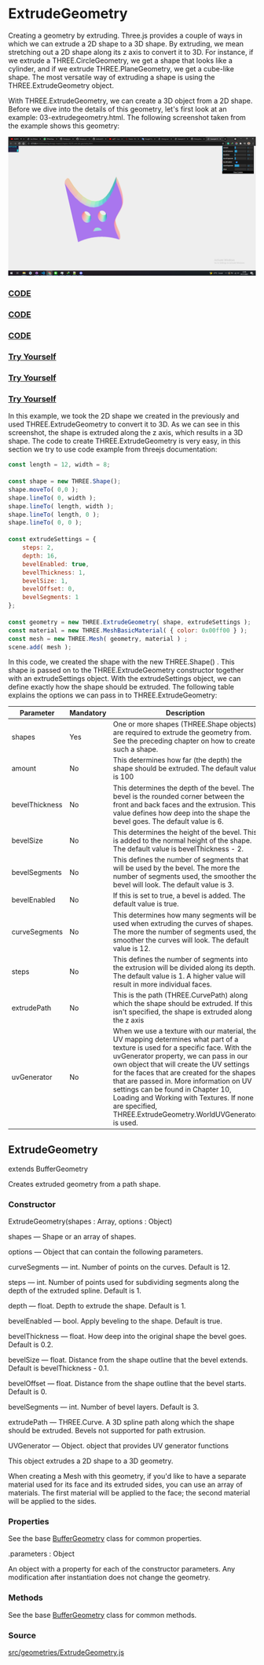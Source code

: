 # ExtrudeGeometry

Creating a geometry by extruding. Three.js provides a couple of ways in which we can extrude a 2D shape to a 3D shape. By extruding, we mean stretching out a 2D shape along its z axis to convert it to 3D. For instance, if we extrude a THREE.CircleGeometry, we get a shape that looks like a cylinder, and if we extrude THREE.PlaneGeometry, we get a cube-like shape. The most versatile way of extruding a shape is using the THREE.ExtrudeGeometry object.

With THREE.ExtrudeGeometry, we can create a 3D object from a 2D shape. Before we dive into the details of this geometry, let's first look at an example: 03-extrudegeometry.html. The following screenshot taken from the example shows this geometry:

<a href="../learning-threejs-master/chapter-06/03-extrude-geometry.html">
  <img src="../img/5.3.png">
</a>

<a href="../learning-threejs-master/chapter-06/03-extrude-geometry.html"><h3>CODE</h3></a>

<a href="../learning-threejs-master/chapter-06/03-extrude-geometry.html"><h3>CODE</h3></a>

<a href="../learning-threejs-master/chapter-06/03-extrude-geometry.html"><h3>CODE</h3></a>

<a href="https://cg2021c.github.io/threejs-presentation-anak-ambis/learning-threejs-master/chapter-06/03-extrude-geometry.html"><h3>Try Yourself</h3></a>

<a href="https://cg2021c.github.io/threejs-presentation-anak-ambis/learning-threejs-master/chapter-06/03-extrude-geometry.html"><h3>Try Yourself</h3></a>

<a href="https://cg2021c.github.io/threejs-presentation-anak-ambis/learning-threejs-master/chapter-06/03-extrude-geometry.html"><h3>Try Yourself</h3></a>

In this example, we took the 2D shape we created in the previously and used THREE.ExtrudeGeometry to convert it to 3D. As we can see in this screenshot, the shape is extruded along the z axis, which results in a 3D shape. The code to create THREE.ExtrudeGeometry is very easy, in this section we try to use code example from threejs documentation:

```js
const length = 12, width = 8;

const shape = new THREE.Shape();
shape.moveTo( 0,0 );
shape.lineTo( 0, width );
shape.lineTo( length, width );
shape.lineTo( length, 0 );
shape.lineTo( 0, 0 );

const extrudeSettings = {
	steps: 2,
	depth: 16,
	bevelEnabled: true,
	bevelThickness: 1,
	bevelSize: 1,
	bevelOffset: 0,
	bevelSegments: 1
};

const geometry = new THREE.ExtrudeGeometry( shape, extrudeSettings );
const material = new THREE.MeshBasicMaterial( { color: 0x00ff00 } );
const mesh = new THREE.Mesh( geometry, material ) ;
scene.add( mesh );
```

In this code, we created the shape with the new THREE.Shape() . This shape is passed on to the THREE.ExtrudeGeometry constructor together with an extrudeSettings object. With the extrudeSettings object, we can define exactly how the shape should be extruded. The following table explains the options we can pass in
to THREE.ExtrudeGeometry:

| Parameter      | Mandatory | Description                                                                                                                                                                                                                                                                                                                                                                                                                                                  |
| -------------- | --------- | ------------------------------------------------------------------------------------------------------------------------------------------------------------------------------------------------------------------------------------------------------------------------------------------------------------------------------------------------------------------------------------------------------------------------------------------------------------ |
| shapes         | Yes       | One or more shapes (THREE.Shape objects) are required to extrude the geometry from. See the preceding chapter on how to create such a shape.                                                                                                                                                                                                                                                                                                                 |
| amount         | No        | This determines how far (the depth) the shape should be extruded. The default value is 100                                                                                                                                                                                                                                                                                                                                                                   |
| bevelThickness | No        | This determines the depth of the bevel. The bevel is the rounded corner between the front and back faces and the extrusion. This value defines how deep into the shape the bevel goes. The default value is 6.                                                                                                                                                                                                                                               |
| bevelSize      | No        | This determines the height of the bevel. This is added to the normal height of the shape. The default value is bevelThickness - 2.                                                                                                                                                                                                                                                                                                                           |
| bevelSegments  | No        | This defines the number of segments that will be used by the bevel. The more the number of segments used, the smoother the bevel will look. The default value is 3.                                                                                                                                                                                                                                                                                          |
| bevelEnabled   | No        | If this is set to true, a bevel is added. The default value is true.                                                                                                                                                                                                                                                                                                                                                                                         |
| curveSegments  | No        | This determines how many segments will be used when extruding the curves of shapes. The more the number of segments used, the smoother the curves will look. The default value is 12.                                                                                                                                                                                                                                                                        |
| steps          | No        | This defines the number of segments into the extrusion will be divided along its depth. The default value is 1. A higher value will result in more individual faces.                                                                                                                                                                                                                                                                                         |
| extrudePath    | No        | This is the path (THREE.CurvePath) along which the shape should be extruded. If this isn't specified, the shape is extruded along the z axis                                                                                                                                                                                                                                                                                                                 |
| uvGenerator    | No        | When we use a texture with our material, the UV mapping determines what part of a texture is used for a specific face. With the uvGenerator property, we can pass in our own object that will create the UV settings for the faces that are created for the shapes that are passed in. More information on UV settings can be found in Chapter 10, Loading and Working with Textures. If none are specified, THREE.ExtrudeGeometry.WorldUVGenerator is used. |

## ExtrudeGeometry

extends BufferGeometry

Creates extruded geometry from a path shape.


### Constructor

ExtrudeGeometry(shapes : Array, options : Object)

shapes — Shape or an array of shapes.

options — Object that can contain the following parameters.

curveSegments — int. Number of points on the curves. Default is 12.

steps — int. Number of points used for subdividing segments along the depth of the extruded spline. Default is 1.

depth — float. Depth to extrude the shape. Default is 1.

bevelEnabled — bool. Apply beveling to the shape. Default is true.

bevelThickness — float. How deep into the original shape the bevel goes. Default is 0.2.

bevelSize — float. Distance from the shape outline that the bevel extends. Default is bevelThickness - 0.1.

bevelOffset — float. Distance from the shape outline that the bevel starts. Default is 0.

bevelSegments — int. Number of bevel layers. Default is 3.

extrudePath — THREE.Curve. A 3D spline path along which the shape should be extruded. Bevels not supported for path extrusion.

UVGenerator — Object. object that provides UV generator functions

This object extrudes a 2D shape to a 3D geometry.

When creating a Mesh with this geometry, if you'd like to have a separate material used for its face and its extruded sides, you can use an array of materials. The first material will be applied to the face; the second material will be applied to the sides.

### Properties

See the base <a href="https://threejs.org/docs/index.html?q=lathe#api/en/core/BufferGeometry">BufferGeometry</a> class for common properties.

.parameters : Object

An object with a property for each of the constructor parameters. Any modification after instantiation does not change the geometry.

### Methods

See the base <a href="https://threejs.org/docs/index.html?q=lathe#api/en/core/BufferGeometry">BufferGeometry</a> class for common methods.

### Source

<a href="https://github.com/mrdoob/three.js/blob/master/src/geometries/ExtrudeGeometry.js">src/geometries/ExtrudeGeometry.js</a>
